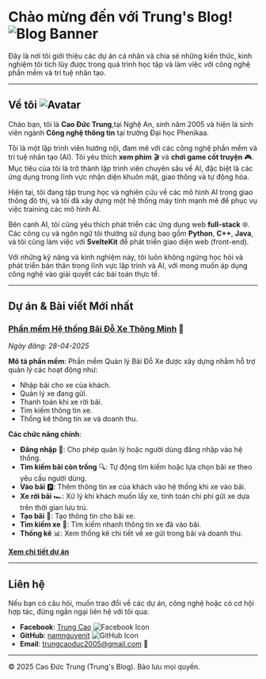 # Chào mừng đến với Trung's Blog! ![Blog Banner](https://via.placeholder.com/1200x300?text=Welcome+to+Trung%27s+Blog)

Đây là nơi tôi giới thiệu các dự án cá nhân và chia sẻ những kiến thức, kinh nghiệm tôi tích lũy được trong quá trình học tập và làm việc với công nghệ phần mềm và trí tuệ nhân tạo.

---

## Về tôi ![Avatar](https://via.placeholder.com/150?text=Trung)

Chào bạn, tôi là **Cao Đức Trung**,tại Nghệ An, sinh năm 2005 và hiện là sinh viên ngành **Công nghệ thông tin** tại trường Đại học Phenikaa.

Tôi là một lập trình viên hướng nội, đam mê với các công nghệ phần mềm và trí tuệ nhân tạo (AI). Tôi yêu thích **xem phim** 🎬 và **chơi game cốt truyện** 🎮. Mục tiêu của tôi là trở thành lập trình viên chuyên sâu về AI, đặc biệt là các ứng dụng trong lĩnh vực nhận diện khuôn mặt, giao thông và tự động hóa.

Hiện tại, tôi đang tập trung học và nghiên cứu về các mô hình AI trong giao thông đô thị, và tôi đã xây dựng một hệ thống máy tính mạnh mẽ để phục vụ việc training các mô hình AI.

Bên cạnh AI, tôi cũng yêu thích phát triển các ứng dụng web **full-stack** 🌐. Các công cụ và ngôn ngữ tôi thường sử dụng bao gồm **Python**, **C++**, **Java**, và tôi cũng làm việc với **SvelteKit** để phát triển giao diện web (front-end).

Với những kỹ năng và kinh nghiệm này, tôi luôn không ngừng học hỏi và phát triển bản thân trong lĩnh vực lập trình và AI, với mong muốn áp dụng công nghệ vào giải quyết các bài toán thực tế.

---

## Dự án & Bài viết Mới nhất

### [Phần mềm Hệ thống Bãi Đỗ Xe Thông Minh](https://github.com/namnguyenit/Smart_Park) 🚗
*Ngày đăng: 28-04-2025*

**Mô tả phần mềm**: Phần mềm Quản lý Bãi Đỗ Xe được xây dựng nhằm hỗ trợ quản lý các hoạt động như:
- Nhập bãi cho xe của khách.
- Quản lý xe đang gửi.
- Thanh toán khi xe rời bãi.
- Tìm kiếm thông tin xe.
- Thống kê thông tin xe và doanh thu.

**Các chức năng chính**:
- **Đăng nhập** 🔐: Cho phép quản lý hoặc người dùng đăng nhập vào hệ thống.
- **Tìm kiếm bãi còn trống** 🔍: Tự động tìm kiếm hoặc lựa chọn bãi xe theo yêu cầu người dùng.
- **Vào bãi** 🅿️: Thêm thông tin xe của khách vào hệ thống khi xe vào bãi.
- **Xe rời bãi** 🏎️: Xử lý khi khách muốn lấy xe, tính toán chi phí gửi xe dựa trên thời gian lưu trú.
- **Tạo bãi** 🏢: Tạo thông tin cho bãi xe.
- **Tìm kiếm xe** 🔑: Tìm kiếm nhanh thông tin xe đã vào bãi.
- **Thống kê** 📊: Xem thống kê chi tiết về xe gửi trong bãi và doanh thu.

[**Xem chi tiết dự án**](https://github.com/namnguyenit/Smart_Park)

---

## Liên hệ

Nếu bạn có câu hỏi, muốn trao đổi về các dự án, công nghệ hoặc có cơ hội hợp tác, đừng ngần ngại liên hệ với tôi qua:

- **Facebook**: [Trung Cao](https://www.facebook.com/trung.cao.2005/) ![Facebook Icon](https://upload.wikimedia.org/wikipedia/commons/5/51/Facebook_f_logo_%282019%29.svg)
- **GitHub**: [namnguyenit](https://github.com/namnguyenit) ![GitHub Icon](https://upload.wikimedia.org/wikipedia/commons/9/91/Octicons-mark-github.svg)
- **Email**: [trungcaoduc2005@gmail.com](mailto:trungcaoduc2005@gmail.com) 📧

---

&copy; 2025 Cao Đức Trung (Trung's Blog). Bảo lưu mọi quyền.
